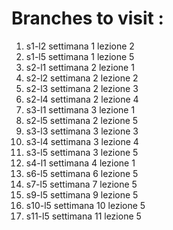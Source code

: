 # Branches to visit : 

1. s1-l2 settimana 1 lezione 2
2. s1-l5 settimana 1 lezione 5
3. s2-l1 settimana 2 lezione 1
4. s2-l2 settimana 2 lezione 2
5. s2-l3 settimana 2 lezione 3
6. s2-l4 settimana 2 lezione 4
7. s3-l1 settimana 3 lezione 1
8. s2-l5 settimana 2 lezione 5
9. s3-l3 settimana 3 lezione 3
10. s3-l4 settimana 3 lezione 4
11. s3-l5 settimana 3 lezione 5
12. s4-l1 settimana 4 lezione 1
13. s6-l5 settimana 6 lezione 5
14. s7-l5 settimana 7 lezione 5
15. s9-l5 settimana 9 lezione 5
16. s10-l5 settimana 10 lezione 5
17. s11-l5 settimana 11 lezione 5

